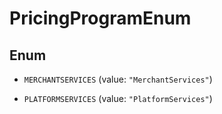 

# PricingProgramEnum

## Enum


* `MERCHANTSERVICES` (value: `"MerchantServices"`)

* `PLATFORMSERVICES` (value: `"PlatformServices"`)



